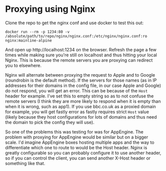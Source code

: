 Proxying using Nginx
====================

Clone the repo to get the nginx conf and use docker to test this out:

    docker run --rm -p 1234:80 -v /absolute/path/to/repo/nginx/nginx.conf:/etc/nginx/nginx.conf:ro nginx:mainline-alpine

And open up http://localhost:1234 on the browser. Refresh the page a few times while making sure you're still on localhost and thus hitting your local Nginx. This is because the remote servers you are proxying can redirect you to elsewhere.

Nginx will alternate between proxying the request to Apple and to Google (roundrobin is the default method). If the servers for those names (as in IP addresses for their domains in the config file, in our case Apple and Google) do not respond, you will get an error. This can be because of the `Host` header for example. I've set this to empty string so as to not confuse the remote servers (I think they are more likely to respond when it is empty than when it is wrong, such as app1). If you use bbc.co.uk as a proxied domain for example, you will get fastly error as fastly requires strict `Host` value (likely because they host configurations for lots of domains and thus need the domain to pick the config they will use).

So one of the problems this was testing for was for AppEngine. The problem with proxying for AppEngine would be similar but on a bigger scale. I'd imagine AppEngine boxes hosting multiple apps and the way to differentiate which one to route to would be the Host header. Nginx is greatly configurable so you can probably configure it to use another header, so if you can control the client, you can send another X-Host header or something like that.

